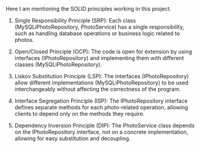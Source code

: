 Here I am mentioning the SOLID principles working in this project.

1. Single Responsibility Principle (SRP): Each class (MySQLiPhotoRepository, PhotoService) has a single responsibility, such as handling database operations or business logic related to photos.

2. Open/Closed Principle (OCP): The code is open for extension by using interfaces (IPhotoRepository) and implementing them with different classes (MySQLiPhotoRepository).

3. Liskov Substitution Principle (LSP): The interfaces (IPhotoRepository) allow different implementations (MySQLiPhotoRepository) to be used interchangeably without affecting the correctness of the program.

4. Interface Segregation Principle (ISP): The IPhotoRepository interface defines separate methods for each photo-related operation, allowing clients to depend only on the methods they require.

5. Dependency Inversion Principle (DIP): The PhotoService class depends on the IPhotoRepository interface, not on a concrete implementation, allowing for easy substitution and decoupling.